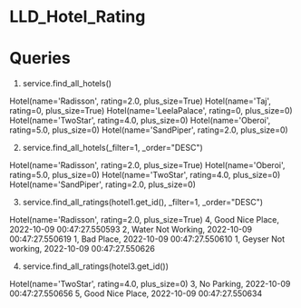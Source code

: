 # LLD_Hotel_Rating


# Queries
1) service.find_all_hotels()

Hotel(name='Radisson', rating=2.0, plus_size=True)
Hotel(name='Taj', rating=0, plus_size=True)
Hotel(name='LeelaPalace', rating=0, plus_size=0)
Hotel(name='TwoStar', rating=4.0, plus_size=0)
Hotel(name='Oberoi', rating=5.0, plus_size=0)
Hotel(name='SandPiper', rating=2.0, plus_size=0)

2) service.find_all_hotels(_filter=1, _order="DESC")

Hotel(name='Radisson', rating=2.0, plus_size=True)
Hotel(name='Oberoi', rating=5.0, plus_size=0)
Hotel(name='TwoStar', rating=4.0, plus_size=0)
Hotel(name='SandPiper', rating=2.0, plus_size=0)

3) service.find_all_ratings(hotel1.get_id(), _filter=1, _order="DESC")

Hotel(name='Radisson', rating=2.0, plus_size=True)
4, Good Nice Place, 2022-10-09 00:47:27.550593
2, Water Not Working, 2022-10-09 00:47:27.550619
1, Bad Place, 2022-10-09 00:47:27.550610
1, Geyser Not working, 2022-10-09 00:47:27.550626

4) service.find_all_ratings(hotel3.get_id())

Hotel(name='TwoStar', rating=4.0, plus_size=0)
3, No Parking, 2022-10-09 00:47:27.550656
5, Good Nice Place, 2022-10-09 00:47:27.550634
